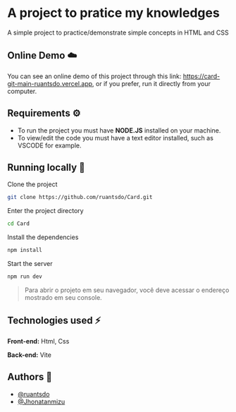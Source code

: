 
# A project to pratice my knowledges

A simple project to practice/demonstrate simple concepts in HTML and CSS


## Online Demo ☁️

You can see an online demo of this project through this link: https://card-git-main-ruantsdo.vercel.app, or if you prefer, run it directly from your computer.


## Requirements ⚙️

- To run the project you must have **NODE.JS** installed on your machine. 
- To view/edit the code you must have a text editor installed, such as VSCODE for example.


## Running locally 🚀

Clone the project

```bash
git clone https://github.com/ruantsdo/Card.git
```

Enter the project directory

```bash
cd Card
```

Install the dependencies

```bash
npm install
```

Start the server

```bash
npm run dev
```

> Para abrir o projeto em seu navegador, você deve acessar o endereço mostrado em seu console.


## Technologies used ⚡

**Front-end:** Html, Css

**Back-end:** Vite


## Authors 👥
- [@ruantsdo](https://github.com/ruantsdo)
- [@Jhonatanmizu](https://github.com/Jhonatanmizu)

